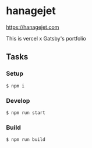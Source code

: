 # hanagejet

https://hanagejet.com

This is vercel x Gatsby's portfolio

## Tasks

### Setup

```shell
$ npm i
```

### Develop

```shell
$ npm run start
```

### Build

```shell
$ npm run build
```
